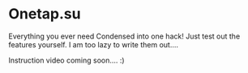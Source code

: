 # Onetap.su
Everything you ever need Condensed into one hack! Just test out the features yourself. I am too lazy to write them out....

Instruction video coming soon.... :)
